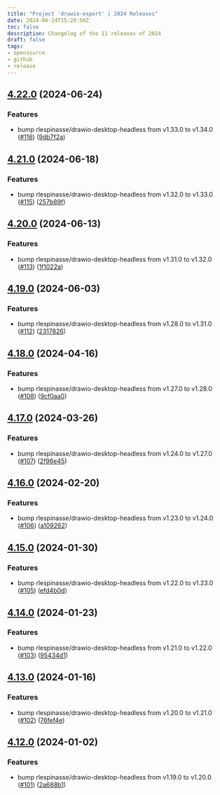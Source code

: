 ```yaml
---
title: "Project 'drawio-export' | 2024 Releases"
date: 2024-06-24T15:20:50Z
toc: false
description: Changelog of the 11 releases of 2024
draft: false
tags:
- opensource
- github
- release
---
```

## [4.22.0](https://github.com/rlespinasse/drawio-export/compare/v4.21.0...v4.22.0) (2024-06-24)


### Features

* bump rlespinasse/drawio-desktop-headless from v1.33.0 to v1.34.0 ([#116](https://github.com/rlespinasse/drawio-export/issues/116)) ([9db7f2a](https://github.com/rlespinasse/drawio-export/commit/9db7f2a70838f8a5f6f71b8c19aa8da3bcd8f91c))



## [4.21.0](https://github.com/rlespinasse/drawio-export/compare/v4.20.0...v4.21.0) (2024-06-18)


### Features

* bump rlespinasse/drawio-desktop-headless from v1.32.0 to v1.33.0 ([#115](https://github.com/rlespinasse/drawio-export/issues/115)) ([257b89f](https://github.com/rlespinasse/drawio-export/commit/257b89f7808856f12e28516f93fd3acebf5b9297))



## [4.20.0](https://github.com/rlespinasse/drawio-export/compare/v4.19.0...v4.20.0) (2024-06-13)


### Features

* bump rlespinasse/drawio-desktop-headless from v1.31.0 to v1.32.0 ([#113](https://github.com/rlespinasse/drawio-export/issues/113)) ([1f1022a](https://github.com/rlespinasse/drawio-export/commit/1f1022aa2af47056531268c15daa981d8305e208))



## [4.19.0](https://github.com/rlespinasse/drawio-export/compare/v4.18.0...v4.19.0) (2024-06-03)


### Features

* bump rlespinasse/drawio-desktop-headless from v1.28.0 to v1.31.0 ([#112](https://github.com/rlespinasse/drawio-export/issues/112)) ([2317826](https://github.com/rlespinasse/drawio-export/commit/2317826979523368ad30e9d8af517102bda1d8d6))



## [4.18.0](https://github.com/rlespinasse/drawio-export/compare/v4.17.0...v4.18.0) (2024-04-16)


### Features

* bump rlespinasse/drawio-desktop-headless from v1.27.0 to v1.28.0 ([#108](https://github.com/rlespinasse/drawio-export/issues/108)) ([9cf0aa0](https://github.com/rlespinasse/drawio-export/commit/9cf0aa0c0b002c5c0377c1f9246107e45c894a9a))



## [4.17.0](https://github.com/rlespinasse/drawio-export/compare/v4.16.0...v4.17.0) (2024-03-26)


### Features

* bump rlespinasse/drawio-desktop-headless from v1.24.0 to v1.27.0 ([#107](https://github.com/rlespinasse/drawio-export/issues/107)) ([2f96e45](https://github.com/rlespinasse/drawio-export/commit/2f96e45267022367b648ce984fe2473f70ec0743))



## [4.16.0](https://github.com/rlespinasse/drawio-export/compare/v4.15.0...v4.16.0) (2024-02-20)


### Features

* bump rlespinasse/drawio-desktop-headless from v1.23.0 to v1.24.0 ([#106](https://github.com/rlespinasse/drawio-export/issues/106)) ([a109262](https://github.com/rlespinasse/drawio-export/commit/a10926279668ffdb3c0bda9d47276d6f64ae7a3b))



## [4.15.0](https://github.com/rlespinasse/drawio-export/compare/v4.14.0...v4.15.0) (2024-01-30)


### Features

* bump rlespinasse/drawio-desktop-headless from v1.22.0 to v1.23.0 ([#105](https://github.com/rlespinasse/drawio-export/issues/105)) ([efd4b0d](https://github.com/rlespinasse/drawio-export/commit/efd4b0d6d7cca4959ae8d26016f71133ce14bce5))



## [4.14.0](https://github.com/rlespinasse/drawio-export/compare/v4.13.0...v4.14.0) (2024-01-23)


### Features

* bump rlespinasse/drawio-desktop-headless from v1.21.0 to v1.22.0 ([#103](https://github.com/rlespinasse/drawio-export/issues/103)) ([95434d1](https://github.com/rlespinasse/drawio-export/commit/95434d16a7937bee4b9bb7c654a9c4e4db8c8021))



## [4.13.0](https://github.com/rlespinasse/drawio-export/compare/v4.12.0...v4.13.0) (2024-01-16)


### Features

* bump rlespinasse/drawio-desktop-headless from v1.20.0 to v1.21.0 ([#102](https://github.com/rlespinasse/drawio-export/issues/102)) ([76fef4e](https://github.com/rlespinasse/drawio-export/commit/76fef4ef9533b5181be5735db9a6dcfc5acc0540))



## [4.12.0](https://github.com/rlespinasse/drawio-export/compare/v4.11.0...v4.12.0) (2024-01-02)


### Features

* bump rlespinasse/drawio-desktop-headless from v1.19.0 to v1.20.0 ([#101](https://github.com/rlespinasse/drawio-export/issues/101)) ([2a688b1](https://github.com/rlespinasse/drawio-export/commit/2a688b12a62487934c1a3dbffef72a27bece9255))



